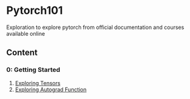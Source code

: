 # Pytorch101
Exploration to explore pytorch from official documentation and courses available online

## Content

### 0: Getting Started
1) [Exploring Tensors](./1_Tensors.ipynb)
2) [Exploring Autograd Function](./2_Autograd.ipynb)
